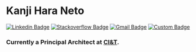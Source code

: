 # Kanji Hara Neto
[![Linkedin Badge](https://img.shields.io/badge/-kanjihara-blue?style=flat-square&logo=Linkedin&logoColor=white&link=https://www.linkedin.com/in/kanjihara/)](https://www.linkedin.com/in/kanjihara/)
[![Stackoverflow Badge](https://img.shields.io/badge/-stackoverflow-EF8236?style=flat-square&logo=Stackoverflow&logoColor=white&link=https://stackoverflow.com/users/5705066/hkanjih)](https://stackoverflow.com/users/5705066/hkanjih)
[![Gmail Badge](https://img.shields.io/badge/-hkanjih@gmail.com-c14438?style=flat-square&logo=Gmail&logoColor=white&link=mailto:hkanjih@gmail.com)](mailto:hkanjih@gmail.com)
[![Custom Badge](https://img.shields.io/badge/CI%26T-kanjih@ciandt.com-22bfc7?style=flat-square&labelColor=f31143&link=mailto:kanjih@ciandt.com)](mailto:kanjih@ciandt.com)
<!--
![Custom badge](https://img.shields.io/endpoint?label=CI%26T&style=flat-square)
[![Codewars Badge](https://www.codewars.com/users/TsutomuObara/badges/micro)](https://www.codewars.com/users/TsutomuObara/badges/micro)
-->

### Currently a Principal Architect at [CI&T](ciandt.com).
<!--
**kanjih-ciandt/kanjih-ciandt** is a ✨ _special_ ✨ repository because its `README.md` (this file) appears on your GitHub profile.

Here are some ideas to get you started:

- 🔭 I’m currently working on ...
- 🌱 I’m currently learning ...
- 👯 I’m looking to collaborate on ...
- 🤔 I’m looking for help with ...
- 💬 Ask me about ...
- 📫 How to reach me: ...
- 😄 Pronouns: ...
- ⚡ Fun fact: ...
-->
